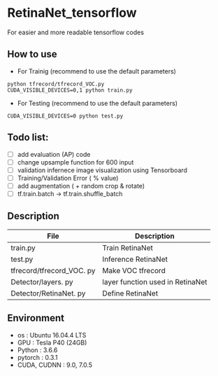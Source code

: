 # RetinaNet_tensorflow
For easier and more readable tensorflow codes

## How to use
- For Trainig (recommend to use the default parameters)
```
python tfrecord/tfrecord_VOC.py
CUDA_VISIBLE_DEVICES=0,1 python train.py
```
- For Testing (recommend to use the default parameters)
```
CUDA_VISIBLE_DEVICES=0 python test.py
```

## Todo list:
- [ ] add evaluation (AP) code
- [ ] change upsample function for 600 input
- [ ] validation infernece image visualization using Tensorboard
- [ ] Training/Validation Error ( % value)
- [ ] add augmentation ( + random crop & rotate)
- [ ] tf.train.batch -> tf.train.shuffle_batch

## Description
|       File         |Description                                                   |
|----------------|--------------------------------------------------|
|train.py  |  Train RetinaNet            |
|test.py |  Inference RetinaNet            |
|tfrecord/tfrecord_VOC. py | Make VOC tfrecord |
|Detector/layers. py | layer function used in RetinaNet  |
|Detector/RetinaNet. py | Define RetinaNet |

## Environment

- os : Ubuntu 16.04.4 LTS <br>
- GPU : Tesla P40 (24GB) <br>
- Python : 3.6.6 <br>
- pytorch : 0.3.1
- CUDA, CUDNN : 9.0, 7.0.5 <br>
